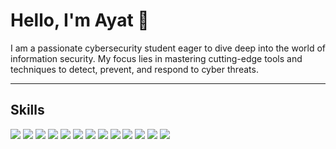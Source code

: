 # **Hello, I'm Ayat** 👋  

I am a passionate cybersecurity student eager to dive deep into the world of information security. My focus lies in mastering cutting-edge tools and techniques to detect, prevent, and respond to cyber threats.  

---

## **Skills**  

<a href="#"><img src="https://img.shields.io/badge/java-%23ED8B00.svg?style=for-the-badge&logo=openjdk&logoColor=white"></a>
<a href="#"><img src="https://img.shields.io/badge/python-3670A0?style=for-the-badge&logo=python&logoColor=ffdd54"></a>
<a href="#"><img src="https://img.shields.io/badge/-JavaScript-F7DF1E?&style=for-the-badge&logo=javascript&logoColor=black"></a>
<a href="#"><img src="https://img.shields.io/badge/-Bash-4EAA25?&style=for-the-badge&logo=gnu-bash&logoColor=white"></a>
<a href="#"><img src="https://img.shields.io/badge/-SQL-4479A1?&style=for-the-badge&logo=mysql&logoColor=white"></a>
<a href="#"><img src="https://img.shields.io/badge/html5-%23E34F26.svg?style=for-the-badge&logo=html5&logoColor=white"></a>
<a href="#"><img src="https://img.shields.io/badge/-HTML-4479A1?&style=for-the-badge&logo=mysql&logoColor=white"></a>
<a href="#"><img src="https://img.shields.io/badge/css3-%231572B6.svg?style=for-the-badge&logo=css3&logoColor=white"></a>
<a href="#"><img src="https://img.shields.io/badge/Linux-FCC624?style=for-the-badge&logo=linux&logoColor=black"></a>
<a href="#"><img src="https://img.shields.io/badge/Kali-268BEE?style=for-the-badge&logo=kalilinux&logoColor=white"></a>
<a href="#"><img src="https://img.shields.io/badge/-Wireshark-1679A7?&style=for-the-badge&logo=Wireshark&logoColor=white"></a>
<a href="#"><img src="https://img.shields.io/badge/OCTAVE-darkblue?style=for-the-badge&logo=octave&logoColor=fcd683"></a>
<a href="#"><img src="https://img.shields.io/badge/MATLAB-FCC624?style=for-the-badge&logo=MATLAB&logoColor=black"></a>
